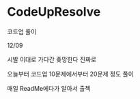 # CodeUpResolve
코드업 풀이

12/09

시발 이대로 가다간 좆망한다 진짜로

오늘부터 코드업 10문제에서부터 20문제 정도 풀이

매일 ReadMe에다가 알아서 출첵
